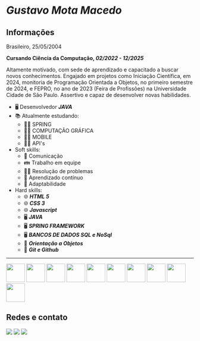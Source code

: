 # *Gustavo Mota Macedo*

## Informações
Brasileiro, 25/05/2004

**Cursando Ciência da Computação, *02/2022 - 12/2025***

Altamente motivado, com sede de aprendizado e capacitado a buscar novos
conhecimentos. Engajado em projetos como Iniciação Científica, em 2024, monitoria de
Programação Orientada a Objetos, no primeiro semestre de 2024, e FEPRO, no ano de 2023
(Feira de Profissões) na Universidade Cidade de São Paulo. Assertivo e capaz de desenvolver
novas habilidades.

+ 🖥 Desenvolvedor ***JAVA***
+ 📚 Atualmente estudando:
    + 👨‍💻 SPRING
    + 👨‍💻 COMPUTAÇÃO GRÁFICA
    + 👨‍💻 MOBILE
    + 👨‍💻 API's
+ Soft skills:
    + 📢 Comunicação
    + 👪 Trabalho em equipe
    + 👨‍🔬 Resolução de problemas
    + 📖 Aprendizado contínuo
    + 📜 Adaptabilidade
+ Hard skills:
    + 🌐 ***HTML 5***
    + 🌐 ***CSS 3***
    + 🌐 ***Javascript***
    + 🖥 ***JAVA***
    + 🖥 ***SPRING FRAMEWORK***
    + 🖥 ***BANCOS DE DADOS SQL e NoSql***
    + 📕 ***Orientação a Objetos***
    + 🐙 ***Git e Github***

---

<div style="display: inline_block;">
    <img width="50px" src="https://cdn.jsdelivr.net/gh/devicons/devicon@latest/icons/java/java-original.svg" />
    <img width="50px" src="https://cdn.jsdelivr.net/gh/devicons/devicon@latest/icons/android/android-plain.svg" />
    <img width="50px" src="https://cdn.jsdelivr.net/gh/devicons/devicon@latest/icons/spring/spring-original.svg" />
    <img width="50px" src="https://cdn.jsdelivr.net/gh/devicons/devicon/icons/html5/html5-original.svg" />
    <img width="50px" src="https://cdn.jsdelivr.net/gh/devicons/devicon/icons/css3/css3-original.svg" />
    <img width="50px" src="https://cdn.jsdelivr.net/gh/devicons/devicon/icons/javascript/javascript-original.svg" />
    <img width="50px" src="https://cdn.jsdelivr.net/gh/devicons/devicon/icons/git/git-original.svg" />
    <img width="50px" src="https://cdn.jsdelivr.net/gh/devicons/devicon/icons/github/github-original.svg" />
    <img width="50px" src="https://cdn.jsdelivr.net/gh/devicons/devicon/icons/mysql/mysql-original-wordmark.svg" />
    <img width="50px" src="https://cdn.jsdelivr.net/gh/devicons/devicon/icons/linux/linux-plain.svg" />
</div>

## Redes e contato

<div> 
  <a href="https://instagram.com/mocc3_" target="_blank"><img src="https://img.shields.io/badge/-Instagram-%23E4405F?style=for-the-badge&logo=instagram&logoColor=white" target="_blank"></a>
  <a href = "mailto:mota.macedo05@gmail.com"><img src="https://img.shields.io/badge/-Gmail-%23333?style=for-the-badge&logo=gmail&logoColor=white" target="_blank"></a>
  <a href="https://www.linkedin.com/in/gustavomotamacedo" target="_blank"><img src="https://img.shields.io/badge/-LinkedIn-%230077B5?style=for-the-badge&logo=linkedin&logoColor=white" target="_blank"></a>
</div>
